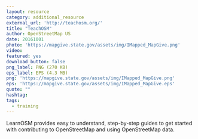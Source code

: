 ```yaml
---
layout: resource
category: additional_resource
external_url: 'http://teachosm.org/'
title: "TeachOSM"
author: OpenStreetMap US
date: 20161001
photo: 'https://mapgive.state.gov/assets/img/IMapped_MapGive.png'
video: 
featured: yes
download_button: false
png_label: PNG (270 KB)
eps_label: EPS (4.3 MB)
png: 'https://mapgive.state.gov/assets/img/IMapped_MapGive.png'
eps: 'https://mapgive.state.gov/assets/img/IMapped_MapGive.eps'
quote: ""
hashtag:
tags:
  - training
---
```


LearnOSM provides easy to understand, step-by-step guides to get started with contributing to OpenStreetMap and using OpenStreetMap data.
